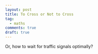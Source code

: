 ```yaml
---
layout: post
title: To Cross or Not to Cross
tag:
  - maths
comments: true
draft: true
---
```


Or, how to wait for traffic signals optimally?

